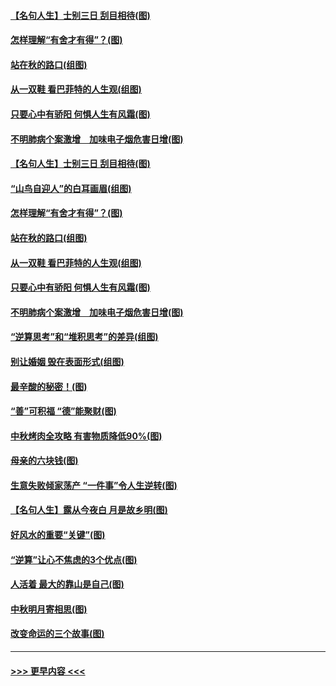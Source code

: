 #### [【名句人生】士别三日 刮目相待(图)](../pages/p8/906988.md?t=09150844) 
#### [怎样理解“有舍才有得”？(图)](../pages/p8/906872.md?t=09150844) 
#### [站在秋的路口(组图)](../pages/p8/906914.md?t=09150844) 
#### [从一双鞋 看巴菲特的人生观(组图)](../pages/p8/907311.md?t=09150844) 
#### [只要心中有骄阳 何惧人生有风霜(图)](../pages/p8/907320.md?t=09150844) 
#### [不明肺病个案激增　加味电子烟危害日增(图)](../pages/p8/907307.md?t=09150844) 
#### [【名句人生】士别三日 刮目相待(图)](../pages/p8/906988.md?t=09150844) 
#### [“山鸟自迎人”的白耳画眉(组图)](../pages/p8/907332.md?t=09150844) 
#### [怎样理解“有舍才有得”？(图)](../pages/p8/906872.md?t=09150844) 
#### [站在秋的路口(组图)](../pages/p8/906914.md?t=09150844) 
#### [从一双鞋 看巴菲特的人生观(组图)](../pages/p8/907311.md?t=09150844) 
#### [只要心中有骄阳 何惧人生有风霜(图)](../pages/p8/907320.md?t=09150844) 
#### [不明肺病个案激增　加味电子烟危害日增(图)](../pages/p8/907307.md?t=09150844) 
#### [“逆算思考”和“堆积思考”的差异(组图)](../pages/p8/907229.md?t=09150844) 
#### [别让婚姻 毁在表面形式(组图)](../pages/p8/907118.md?t=09150844) 
#### [最辛酸的秘密！(图)](../pages/p8/906327.md?t=09150844) 
#### [“善”可积福 “德”能聚财(图)](../pages/p8/906906.md?t=09150844) 
#### [中秋烤肉全攻略 有害物质降低90%(图)](../pages/p8/907227.md?t=09150844) 
#### [母亲的六块钱(图)](../pages/p8/907107.md?t=09150844) 
#### [生意失败倾家荡产 “一件事”令人生逆转(图)](../pages/p8/907101.md?t=09150844) 
#### [【名句人生】露从今夜白 月是故乡明(图)](../pages/p8/906558.md?t=09150844) 
#### [好风水的重要“关键”(图)](../pages/p8/907087.md?t=09150844) 
#### [“逆算”让心不焦虑的3个优点(图)](../pages/p8/907070.md?t=09150844) 
#### [人活着 最大的靠山是自己(图)](../pages/p8/906329.md?t=09150844) 
#### [中秋明月寄相思(图)](../pages/p8/906932.md?t=09150844) 
#### [改变命运的三个故事(图)](../pages/p8/906257.md?t=09150844) 

----
#### [ >>> 更早内容 <<< ](../indexes/p8-earlier.md)
